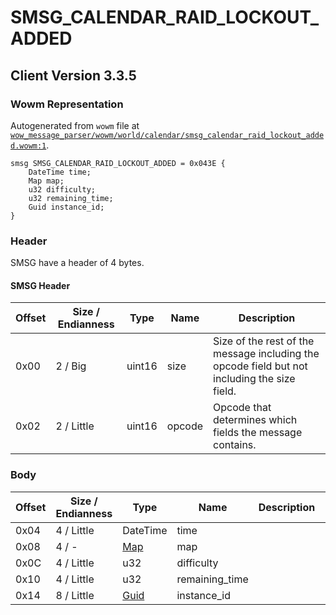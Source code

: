 # SMSG_CALENDAR_RAID_LOCKOUT_ADDED

## Client Version 3.3.5

### Wowm Representation

Autogenerated from `wowm` file at [`wow_message_parser/wowm/world/calendar/smsg_calendar_raid_lockout_added.wowm:1`](https://github.com/gtker/wow_messages/tree/main/wow_message_parser/wowm/world/calendar/smsg_calendar_raid_lockout_added.wowm#L1).
```rust,ignore
smsg SMSG_CALENDAR_RAID_LOCKOUT_ADDED = 0x043E {
    DateTime time;
    Map map;
    u32 difficulty;
    u32 remaining_time;
    Guid instance_id;
}
```
### Header

SMSG have a header of 4 bytes.

#### SMSG Header

| Offset | Size / Endianness | Type   | Name   | Description |
| ------ | ----------------- | ------ | ------ | ----------- |
| 0x00   | 2 / Big           | uint16 | size   | Size of the rest of the message including the opcode field but not including the size field.|
| 0x02   | 2 / Little        | uint16 | opcode | Opcode that determines which fields the message contains.|

### Body

| Offset | Size / Endianness | Type | Name | Description | Comment |
| ------ | ----------------- | ---- | ---- | ----------- | ------- |
| 0x04 | 4 / Little | DateTime | time |  |  |
| 0x08 | 4 / - | [Map](map.md) | map |  |  |
| 0x0C | 4 / Little | u32 | difficulty |  |  |
| 0x10 | 4 / Little | u32 | remaining_time |  |  |
| 0x14 | 8 / Little | [Guid](../spec/packed-guid.md) | instance_id |  |  |

